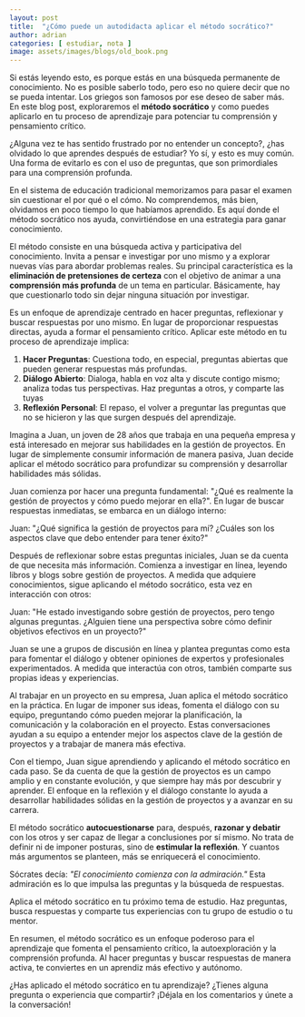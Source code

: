 ```yaml
---
layout: post
title:  "¿Cómo puede un autodidacta aplicar el método socrático?"
author: adrian
categories: [ estudiar, nota ]
image: assets/images/blogs/old_book.png
---
```


Si estás leyendo esto, es porque estás en una búsqueda permanente de conocimiento. No es posible saberlo todo, pero eso no quiere decir que no se pueda intentar. Los griegos son famosos por ese deseo de saber más. En este blog post, exploraremos el **método socrático** y como puedes aplicarlo en tu proceso de aprendizaje para potenciar tu comprensión y pensamiento crítico.

¿Alguna vez te has sentido frustrado por no entender un concepto?, ¿has olvidado lo que aprendes después de estudiar? Yo sí, y esto es muy común. Una forma de evitarlo es con el uso de preguntas, que son primordiales para una comprensión profunda.

En el sistema de educación tradicional memorizamos para pasar el examen sin cuestionar el por qué o el cómo. No comprendemos, más bien, olvidamos en poco tiempo lo que habíamos aprendido. Es aquí donde el método socrático nos ayuda, convirtiéndose en una estrategia para ganar conocimiento.

El método consiste en una búsqueda activa y participativa del conocimiento. Invita a pensar e investigar por uno mismo y a explorar nuevas vías para abordar problemas reales. Su principal característica es la **eliminación de pretensiones de certeza** con el objetivo de animar a una **comprensión más profunda** de un tema en particular. Básicamente, hay que cuestionarlo todo sin dejar ninguna situación por investigar.

Es un enfoque de aprendizaje centrado en hacer preguntas, reflexionar y buscar respuestas por uno mismo. En lugar de proporcionar respuestas directas, ayuda a formar el pensamiento crítico. Aplicar este método en tu proceso de aprendizaje implica:

1. **Hacer Preguntas**: Cuestiona todo, en especial, preguntas abiertas que pueden generar respuestas más profundas.
2. **Diálogo Abierto**: Dialoga, habla en voz alta y discute contigo mismo; analiza todas tus perspectivas. Haz preguntas a otros, y comparte las tuyas
3. **Reflexión Personal**: El repaso, el volver a preguntar las preguntas que no se hicieron y las que surgen después del aprendizaje.

Imagina a Juan, un joven de 28 años que trabaja en una pequeña empresa y está interesado en mejorar sus habilidades en la gestión de proyectos. En lugar de simplemente consumir información de manera pasiva, Juan decide aplicar el método socrático para profundizar su comprensión y desarrollar habilidades más sólidas.

Juan comienza por hacer una pregunta fundamental: "¿Qué es realmente la gestión de proyectos y cómo puedo mejorar en ella?". En lugar de buscar respuestas inmediatas, se embarca en un diálogo interno:

Juan: "¿Qué significa la gestión de proyectos para mí? ¿Cuáles son los aspectos clave que debo entender para tener éxito?"

Después de reflexionar sobre estas preguntas iniciales, Juan se da cuenta de que necesita más información. Comienza a investigar en línea, leyendo libros y blogs sobre gestión de proyectos. A medida que adquiere conocimientos, sigue aplicando el método socrático, esta vez en interacción con otros:

Juan: "He estado investigando sobre gestión de proyectos, pero tengo algunas preguntas. ¿Alguien tiene una perspectiva sobre cómo definir objetivos efectivos en un proyecto?"

Juan se une a grupos de discusión en línea y plantea preguntas como esta para fomentar el diálogo y obtener opiniones de expertos y profesionales experimentados. A medida que interactúa con otros, también comparte sus propias ideas y experiencias.

Al trabajar en un proyecto en su empresa, Juan aplica el método socrático en la práctica. En lugar de imponer sus ideas, fomenta el diálogo con su equipo, preguntando cómo pueden mejorar la planificación, la comunicación y la colaboración en el proyecto. Estas conversaciones ayudan a su equipo a entender mejor los aspectos clave de la gestión de proyectos y a trabajar de manera más efectiva.

Con el tiempo, Juan sigue aprendiendo y aplicando el método socrático en cada paso. Se da cuenta de que la gestión de proyectos es un campo amplio y en constante evolución, y que siempre hay más por descubrir y aprender. El enfoque en la reflexión y el diálogo constante lo ayuda a desarrollar habilidades sólidas en la gestión de proyectos y a avanzar en su carrera.

El método socrático **autocuestionarse** para, después, **razonar y debatir** con los otros y ser capaz de llegar a conclusiones por sí mismo. No trata de definir ni de imponer posturas, sino de **estimular la reflexión**. Y cuantos más argumentos se planteen, más se enriquecerá el conocimiento.

Sócrates decía: *"El conocimiento comienza con la admiración."* Esta admiración es lo que impulsa las preguntas y la búsqueda de respuestas.

Aplica el método socrático en tu próximo tema de estudio. Haz preguntas, busca respuestas y comparte tus experiencias con tu grupo de estudio o tu mentor.

En resumen, el método socrático es un enfoque poderoso para el aprendizaje que fomenta el pensamiento crítico, la autoexploración y la comprensión profunda. Al hacer preguntas y buscar respuestas de manera activa, te conviertes en un aprendiz más efectivo y autónomo.

¿Has aplicado el método socrático en tu aprendizaje? ¿Tienes alguna pregunta o experiencia que compartir? ¡Déjala en los comentarios y únete a la conversación!
